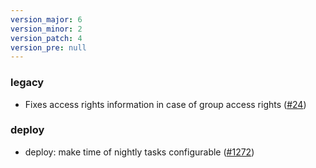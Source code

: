```yaml
---
version_major: 6
version_minor: 2
version_patch: 4
version_pre: null
---
```


### legacy

- Fixes access rights information in case of group access rights ([#24](https://github.com/leihs/leihs_legacy/pull/24))

### deploy

- deploy: make time of nightly tasks configurable ([#1272](https://github.com/leihs/leihs/issues/1272))
